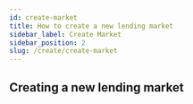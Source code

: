 ```yaml
---
id: create-market
title: How to create a new lending market
sidebar_label: Create Market
sidebar_position: 2
slug: /create/create-market
---
```



## Creating a new lending market
